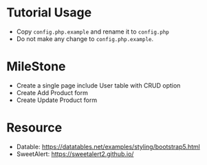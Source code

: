 # Tutorial Usage
 - Copy `config.php.example` and rename it to `config.php`
 - Do not make any change to `config.php.example`.

# MileStone
 - Create a single page include User table with CRUD option
 - Create Add Product form
 - Create Update Product form

# Resource
 - Datable: https://datatables.net/examples/styling/bootstrap5.html
 - SweetAlert: https://sweetalert2.github.io/